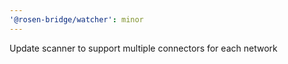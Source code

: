 ```yaml
---
'@rosen-bridge/watcher': minor
---
```


Update scanner to support multiple connectors for each network
